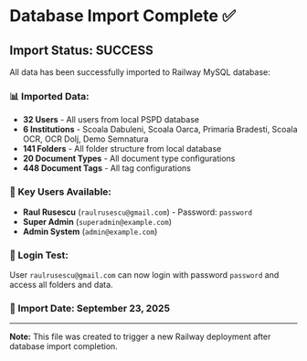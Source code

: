 # Database Import Complete ✅

## Import Status: SUCCESS

All data has been successfully imported to Railway MySQL database:

### 📊 Imported Data:
- **32 Users** - All users from local PSPD database
- **6 Institutions** - Scoala Dabuleni, Scoala Oarca, Primaria Bradesti, Scoala OCR, OCR Dolj, Demo Semnatura
- **141 Folders** - All folder structure from local database
- **20 Document Types** - All document type configurations
- **448 Document Tags** - All tag configurations

### 🔐 Key Users Available:
- **Raul Rusescu** (`raulrusescu@gmail.com`) - Password: `password`
- **Super Admin** (`superadmin@example.com`)
- **Admin System** (`admin@example.com`)

### 🎯 Login Test:
User `raulrusescu@gmail.com` can now login with password `password` and access all folders and data.

### 📅 Import Date: September 23, 2025

---
**Note:** This file was created to trigger a new Railway deployment after database import completion.
